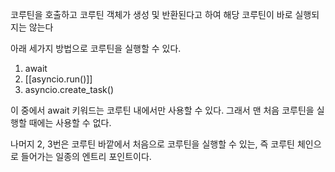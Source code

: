 코루틴을 호출하고 코루틴 객체가 생성 및 반환된다고 하여 해당 코루틴이 바로 실행되지는 않는다

아래 세가지 방법으로 코루틴을 실행할 수 있다.
1. await
2. [[asyncio.run()]]
3. asyncio.create_task()

이 중에서 await 키워드는 코루틴 내에서만 사용할 수 있다.
그래서 맨 처음 코루틴을 실행할 때에는 사용할 수 없다.

나머지 2, 3번은 코루틴 바깥에서 처음으로 코루틴을 실행할 수 있는, 
즉 코루틴 체인으로 들어가는 일종의 엔트리 포인트이다.